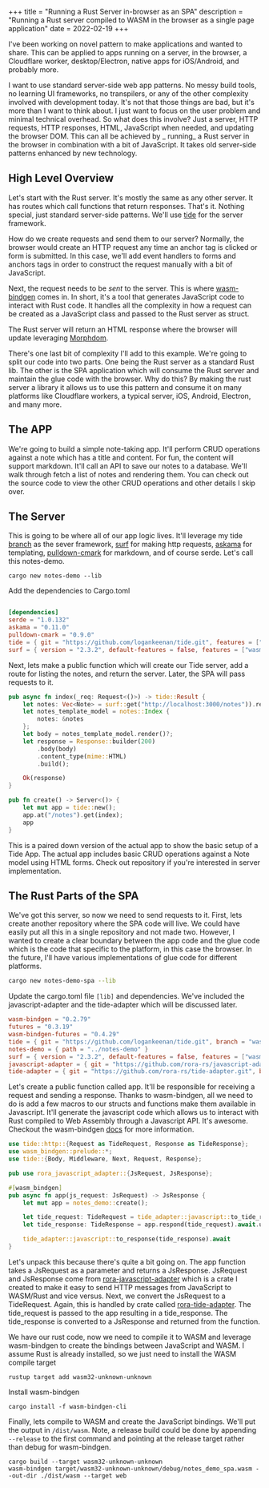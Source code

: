 +++
title = "Running a Rust Server in-browser as an SPA"
description = "Running a Rust server compiled to WASM in the browser as a single page application"
date = 2022-02-19 
+++

I've been working on novel pattern to make applications and wanted to share. This can be applied to apps running on a
server, in the browser, a Cloudflare worker, desktop/Electron, native apps for iOS/Android, and probably more.

I want to use standard server-side web app patterns. No messy build tools, no learning UI frameworks, no transpilers, or
any of the other complexity involved with development today. It's not that those things are bad, but it's more than I
want to think about. I just want to focus on the user problem and minimal technical overhead. So what does this involve?
Just a server, HTTP requests, HTTP responses, HTML, JavaScript when needed, and updating the browser DOM. This can all
be achieved by _
running_ a Rust server in the browser in combination with a bit of JavaScript. It takes old server-side patterns
enhanced by new technology.

## High Level Overview

Let's start with the Rust server. It's mostly the same as any other server. It has routes which call functions that
return responses. That's it. Nothing special, just standard server-side patterns. We'll
use [tide](https://github.com/http-rs/tide) for the server framework.

How do we create requests and send them to our server? Normally, the browser would create an HTTP request any time an
anchor tag is clicked or form is submitted. In this case, we'll add event handlers to forms and anchors tags in order to
construct the request manually with a bit of JavaScript.

Next, the request needs to be _sent_ to the server. This is
where [wasm-bindgen](https://github.com/rustwasm/wasm-bindgen) comes in. In short, it's a tool that generates JavaScript
code to interact with Rust code. It handles all the complexity in how a request can be created as a JavaScript class and
passed to the Rust server as struct.

The Rust server will return an HTML response where the browser will update
leveraging [Morphdom](https://github.com/patrick-steele-idem/morphdom).

There's one last bit of complexity I'll add to this example. We're going to split our code into two parts. One being the
Rust server as a standard Rust lib. The other is the SPA application which will consume the Rust server and maintain the
glue code with the browser. Why do this? By making the rust server a library it allows us to use this pattern and
consume it on many platforms like Cloudflare workers, a typical server, iOS, Android, Electron, and many more.

## The APP

We're going to build a simple note-taking app. It'll perform CRUD operations against a note which has a title and
content. For fun, the content will support markdown. It'll call an API to save our notes to a database. We'll walk
through fetch a list of notes and rendering them. You can check out the source code to view the other CRUD operations
and other details I skip over.

## The Server

This is going to be where all of our app logic lives. It'll leverage my
tide [branch](https://github.com/logankeenan/tide/tree/wasm) as the sever
framework, [surf](https://github.com/http-rs/surf) for making http requests, [askama](https://github.com/djc/askama/)
for templating, [pulldown-cmark](https://github.com/raphlinus/pulldown-cmark) for markdown, and of course serde. Let's
call this notes-demo.

```shell
cargo new notes-demo --lib
```

Add the dependencies to Cargo.toml

```toml

[dependencies]
serde = "1.0.132"
askama = "0.11.0"
pulldown-cmark = "0.9.0"
tide = { git = "https://github.com/logankeenan/tide.git", features = ["wasm"], branch = "wasm", default-features = false }
surf = { version = "2.3.2", default-features = false, features = ["wasm-client"] }
```

Next, lets make a public function which will create our Tide server, add a route for listing the notes, and return the
server. Later, the SPA will pass requests to it.

```rust 
pub async fn index(_req: Request<()>) -> tide::Result {
    let notes: Vec<Note> = surf::get("http://localhost:3000/notes")).recv_json().await?;
    let notes_template_model = notes::Index {
        notes: &notes
    };
    let body = notes_template_model.render()?;
    let response = Response::builder(200)
        .body(body)
        .content_type(mime::HTML)
        .build();

    Ok(response)
}

pub fn create() -> Server<()> {
    let mut app = tide::new();
    app.at("/notes").get(index);
    app
}
```

This is a paired down version of the actual app to show the basic setup of a Tide App. The actual app includes basic
CRUD operations against a Note model using HTML forms. Check out repository if you're interested in server
implementation.

## The Rust Parts of the SPA

We've got this server, so now we need to send requests to it. First, lets create another repository where the SPA code
will live. We could have easily put all this in a single repository and not made two. However, I wanted to create a
clear boundary between the app code and the glue code which is the code that specific to the platform, in this case the
browser. In the future, I'll have various implementations of glue code for different platforms.

```bash
cargo new notes-demo-spa --lib
```

Update the cargo.toml file ```[lib]``` and dependencies. We've included the javascript-adapter and the tide-adapter
which will be discussed later.

```toml
wasm-bindgen = "0.2.79"
futures = "0.3.19"
wasm-bindgen-futures = "0.4.29"
tide = { git = "https://github.com/logankeenan/tide.git", branch = "wasm", features = ["wasm"], default-features = false }
notes-demo = { path = "../notes-demo" }
surf = { version = "2.3.2", default-features = false, features = ["wasm-client"] }
javascript-adapter = { git = "https://github.com/rora-rs/javascript-adapter.git", branch = "main" }
tide-adapter = { git = "https://github.com/rora-rs/tide-adapter.git", branch = "main" }
```

Let's create a public function called app. It'll be responsible for receiving a request and sending a response. Thanks
to wasm-bindgen, all we need to do is add a few macros to our structs and functions make them available in Javascript.
It'll generate the javascript code which allows us to interact with Rust compiled to Web Assembly through a Javascript
API. It's awesome. Checkout the wasm-bindgen [docs](https://rustwasm.github.io/wasm-bindgen/) for more information.

```rust
use tide::http::{Request as TideRequest, Response as TideResponse};
use wasm_bindgen::prelude::*;
use tide::{Body, Middleware, Next, Request, Response};

pub use rora_javascript_adapter::{JsRequest, JsResponse};

#[wasm_bindgen]
pub async fn app(js_request: JsRequest) -> JsResponse {
    let mut app = notes_demo::create();

    let tide_request: TideRequest = tide_adapter::javascript::to_tide_request(js_request);
    let tide_response: TideResponse = app.respond(tide_request).await.unwrap();

    tide_adapter::javascript::to_response(tide_response).await
}
```

Let's unpack this because there's quite a bit going on. The app function takes a JsRequest as a parameter and returns a
JsResponse. JsRequest and JsResponse come
from [rora-javascript-adapter](https://docs.rs/rora-javascript-adapter/latest/rora_javascript_adapter/) which is a crate
I created to make it easy to send HTTP messages from JavaScript to WASM/Rust and vice versus. Next, we convert the
JsRequest to a TideRequest. Again, this is handled by crate
called [rora-tide-adapter](https://github.com/rora-rs/tide-adapter). The tide_request is passed to the app resulting in
a tide_response. The tide_response is converted to a JsResponse and returned from the function.

We have our rust code, now we need to compile it to WASM and leverage wasm-bindgen to create the bindings between 
JavaScript and WASM. I assume Rust is already installed, so we just need to install the WASM compile target

```shell
rustup target add wasm32-unknown-unknown
```

Install wasm-bindgen
```shell
cargo install -f wasm-bindgen-cli
```

Finally, lets compile to WASM and create the JavaScript bindings. We'll put the output in `/dist/wasm`.  Note, a release 
build could be done by appending `--release` to the first command and pointing at the release target rather than debug 
for wasm-bindgen.
```shell
cargo build --target wasm32-unknown-unknown
wasm-bindgen target/wasm32-unknown-unknown/debug/notes_demo_spa.wasm --out-dir ./dist/wasm --target web
```





 





